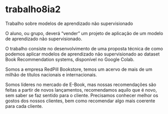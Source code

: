 # trabalho8ia2
Trabalho sobre modelos de  aprendizado não supervisionado

O aluno, ou grupo, deverá “vender” um projeto de aplicação de um modelo de aprendizado não supervisionado. 

O trabalho consiste no desenvolvimento de uma proposta técnica de como podemos aplicar modelos de aprendizado não supervisionado ao dataset Book Recommendation systems, disponível no Google Colab. 

Somos a empresa RedPill Bookstore, temos um acervo de mais de um milhão de títulos nacionais e internacionais. 

Somos líderes no mercado de E-Book, mas nossas recomendações são feitas a partir de novos lançamentos, recomendamos aquilo que é novo, sem saber se faz sentido para o cliente. Precisamos conhecer melhor os gostos dos nossos clientes, bem como recomendar algo mais coerente para cada cliente. 
